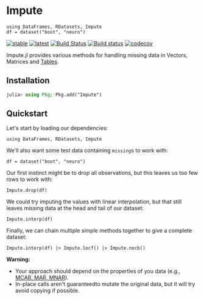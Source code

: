 # Impute

```@setup quickstart
using DataFrames, RDatasets, Impute
df = dataset("boot", "neuro")
```

[![stable](https://img.shields.io/badge/docs-stable-blue.svg)](https://invenia.github.io/Impute.jl/stable/)
[![latest](https://img.shields.io/badge/docs-latest-blue.svg)](https://invenia.github.io/Impute.jl/latest/)
[![Build Status](https://travis-ci.org/invenia/Impute.jl.svg?branch=master)](https://travis-ci.org/invenia/Impute.jl)
[![Build status](https://ci.appveyor.com/api/projects/status/github/invenia/Impute.jl?svg=true)](https://ci.appveyor.com/project/invenia/Impute-jl)
[![codecov](https://codecov.io/gh/invenia/Impute.jl/branch/master/graph/badge.svg)](https://codecov.io/gh/invenia/Impute.jl)

Impute.jl provides various methods for handling missing data in Vectors, Matrices and [Tables](https://github.com/JuliaData/Tables.jl).

## Installation
```julia
julia> using Pkg; Pkg.add("Impute")
```

## Quickstart

Let's start by loading our dependencies:

```@repl
using DataFrames, RDatasets, Impute
```

We'll also want some test data containing `missing`s to work with:

```@repl quickstart
df = dataset("boot", "neuro")
```

Our first instinct might be to drop all observations, but this leaves us too few
rows to work with:

```@repl quickstart
Impute.drop(df)
```

We could try imputing the values with linear interpolation, but that still leaves missing
data at the head and tail of our dataset:

```@repl quickstart
Impute.interp(df)
```

Finally, we can chain multiple simple methods together to give a complete dataset:

```@repl quickstart
Impute.interp(df) |> Impute.locf() |> Impute.nocb()
```

**Warning:**

- Your approach should depend on the properties of you data (e.g., [MCAR, MAR, MNAR](https://en.wikipedia.org/wiki/Missing_data#Types_of_missing_data)).
- In-place calls aren't guaranteedto mutate the original data, but it will try avoid copying if possible.
